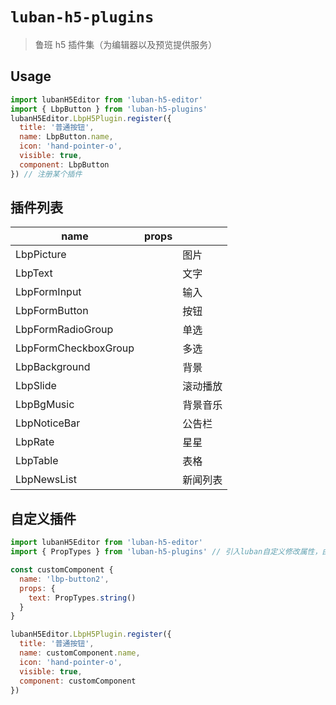 <!--
 * @author: Mater
 * @Email: bxh8640@gmail.com
 * @Date: 2020-12-03 11:33:24
 * @LastEditTime: 2020-12-29 12:00:00
 * @Description:
-->

# `luban-h5-plugins`

> 鲁班 h5 插件集（为编辑器以及预览提供服务）

## Usage

```js
import lubanH5Editor from 'luban-h5-editor'
import { LbpButton } from 'luban-h5-plugins'
lubanH5Editor.LbpH5Plugin.register({
  title: '普通按钮',
  name: LbpButton.name,
  icon: 'hand-pointer-o',
  visible: true,
  component: LbpButton
}) // 注册某个插件
```

## 插件列表

| name                 | props |          |
| -------------------- | ----- | -------- |
| LbpPicture           |       | 图片     |
| LbpText              |       | 文字     |
| LbpFormInput         |       | 输入     |
| LbpFormButton        |       | 按钮     |
| LbpFormRadioGroup    |       | 单选     |
| LbpFormCheckboxGroup |       | 多选     |
| LbpBackground        |       | 背景     |
| LbpSlide             |       | 滚动播放 |
| LbpBgMusic           |       | 背景音乐 |
| LbpNoticeBar         |       | 公告栏   |
| LbpRate              |       | 星星     |
| LbpTable             |       | 表格     |
| LbpNewsList          |       | 新闻列表 |


## 自定义插件

```js
import lubanH5Editor from 'luban-h5-editor'
import { PropTypes } from 'luban-h5-plugins' // 引入luban自定义修改属性，由该方法声明的属性会可编辑

const customComponent {
  name: 'lbp-button2',
  props: {
    text: PropTypes.string()
  }
}

lubanH5Editor.LbpH5Plugin.register({
  title: '普通按钮',
  name: customComponent.name,
  icon: 'hand-pointer-o',
  visible: true,
  component: customComponent
})
```

